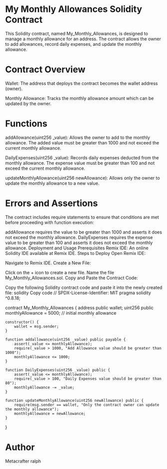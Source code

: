 # My Monthly Allowances Solidity Contract
This Solidity contract, named My_Monthly_Allowances, is designed to manage a monthly allowance for an address. The contract allows the owner to add allowances, record daily expenses, and update the monthly allowance.

# Contract Overview
Wallet: The address that deploys the contract becomes the wallet address (owner).

Monthly Allowance: Tracks the monthly allowance amount which can be updated by the owner.

# Functions
addAllowance(uint256 _value): Allows the owner to add to the monthly allowance. The added value must be greater than 1000 and not exceed the current monthly allowance.

DailyExpenses(uint256 _value): Records daily expenses deducted from the monthly allowance. The expense value must be greater than 100 and not exceed the current monthly allowance.

updateMonthlyAllowance(uint256 newAllowance): Allows only the owner to update the monthly allowance to a new value.

# Errors and Assertions
The contract includes require statements to ensure that conditions are met before proceeding with function execution:

addAllowance requires the value to be greater than 1000 and asserts it does not exceed the monthly allowance.
DailyExpenses requires the expense value to be greater than 100 and asserts it does not exceed the monthly allowance.
Deployment and Usage
Prerequisites
Remix IDE: An online Solidity IDE available at Remix IDE.
Steps to Deploy
Open Remix IDE:

Navigate to Remix IDE.
Create a New File:

Click on the + icon to create a new file.
Name the file My_Monthly_Allowances.sol.
Copy and Paste the Contract Code:

Copy the following Solidity contract code and paste it into the newly created file:
solidity
Copy code
// SPDX-License-Identifier: MIT
pragma solidity ^0.8.18;

contract My_Monthly_Allowances {
    address public wallet;
    uint256 public monthlyAllowance = 5000; // initial monthly allowance

    constructor() {
        wallet = msg.sender;
    }

    function addallowance(uint256 _value) public payable {
        assert(_value <= monthlyAllowance);
        require(_value > 1000, "Add Allowance value should be greater than 1000");
        monthlyAllowance <= 1000;
    }

    function DailyExpenses(uint256 _value) public {
        assert(_value <= monthlyAllowance);
        require(_value > 100, "Daily Expenses value should be greater than 80");
        monthlyAllowance -= _value;
    }

    function updateMonthlyAllowance(uint256 newAllowance) public {
        require(msg.sender == wallet, "Only the contract owner can update the monthly allowance");
        monthlyAllowance = newAllowance;
    }
}
# Author
Metacrafter ralph
